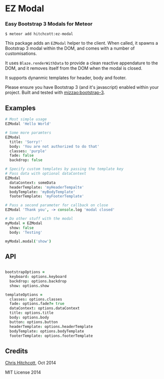 # EZ Modal

### Easy Bootstrap 3 Modals for Meteor

```
$ meteor add hitchcott:ez-modal
```

This package adds an `EZModal` helper to the client. When called, it spawns a Bootstrap 3 modal within the DOM, and comes with a number of customisations.

It uses `Blaze.renderWithData` to provide a clean reactive appendature to the DOM, and it removes itself from the DOM when the modal is closed.

It supports dynanmic templates for header, body and footer.

Please ensure you have Bootstrap 3 (and it's javascript) enabled within your project. Built and tested with  [mizzao:bootstrap-3](https://github.com/mizzao/meteor-bootstrap-3).

## Examples

```coffeescript
# Most simple usage
EZModal 'Hello World'

# Some more paramters
EZModal
  title: 'Sorry!'
  body: 'You are not authorized to do that'
  classes: 'purple'
  fade: false
  backdrop: false

# Specify custom templates by passing the template key
# Pass data with optional dataContext
EZModal
  dataContext: someData
  headerTemplate: 'myHeaderTempalte'
  bodyTemplate: 'myBodyTemplate'
  footerTemplate: 'myFooterTemplate'

# Pass a second parameter for callback on close
EZModal 'Thank you', -> console.log 'modal closed'

# Do other stuff with the modal
myModal = EZModal
  show: false
  body: 'Testing'

myModal.modal('show')
```

## API

```coffeescript

bootstrapOptions =
  keyboard: options.keyboard
  backdrop: options.backdrop
  show: options.show

templateOptions =
  classes: options.classes
  fade: options.fade?= true
  dataContext: options.dataContext
  title: options.title
  body: options.body
  button: options.button
  headerTemplate: options.headerTemplate
  bodyTemplate: options.bodyTemplate
  footerTemplate: options.footerTemplate
```

## Credits

[Chris Hitchcott](http://github.com/hitchcott), Oct 2014

MIT License 2014
